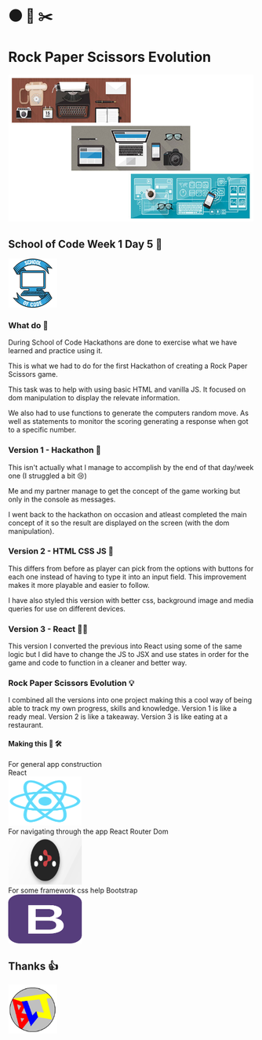 # 🌑 📜 ✂️

# Rock Paper Scissors Evolution

<img src = "./public/technology-evolution-0519.jpg" width = "500px" height="300px" alt = "evolution of technology picture"/>

## School of Code Week 1 Day 5 📅

<img src = "./public/SOC-logo.png" width = "100px" height="100px" alt = "School of Code logo" />

### What do 🤔

During School of Code Hackathons are done to exercise what we have learned and practice using it.

This is what we had to do for the first Hackathon of creating a Rock Paper Scissors game.

This task was to help with using basic HTML and vanilla JS.
It focused on dom manipulation to display the relevate information.

We also had to use functions to generate the computers random move. As well as statements to monitor the scoring generating a response when got to a specific number.

### Version 1 - Hackathon 🍱

This isn't actually what I manage to accomplish by the end of that day/week one (I struggled a bit 😢)

Me and my partner manage to get the concept of the game working but only in the console as messages.

I went back to the hackathon on occasion and atleast completed the main concept of it so the result are displayed on the screen (with the dom manipulation).

### Version 2 - HTML CSS JS 🥡

This differs from before as player can pick from the options with buttons for each one instead of having to type it into an input field. This improvement makes it more playable and easier to follow.

I have also styled this version with better css, background image and media queries for use on different devices.

### Version 3 - React 👩‍🍳

This version I converted the previous into React using some of the same logic but I did have to change the JS to JSX and use states in order for the game and code to function in a cleaner and better way.

### Rock Paper Scissors Evolution 💡

I combined all the versions into one project making this a cool way of being able to track my own progress, skills and knowledge. Version 1 is like a ready meal. Version 2 is like a takeaway. Version 3 is like eating at a restaurant.

#### Making this 🧰 🛠️

For general app construction
<br/>
React
<br/>
<img src = "./public/logo192.png" width = "150px" height = "100px" alt = "react logo"/>
<br/>
For navigating through the app
React Router Dom
<br/>
<img src = "./public/react-router.png" width = "150px" height = "100px" alt = "react router dom logo"/>
<br/>
For some framework css help
Bootstrap
<br/>
<img src = "./public/bootstrap.png" width = "150px" height = "100px" alt = "bootstrap logo"/>

## Thanks 👍

<img src= "./public/blj5.PNG" width = "100px" height = "100px" alt = "B-L-J tag Becky Louise Jones" />
